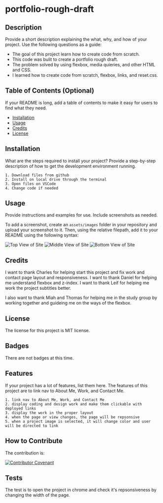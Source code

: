 # portfolio-rough-draft

## Description

Provide a short description explaining the what, why, and how of your project. Use the following questions as a guide:

- The goal of this project learn how to create code from scratch.
- This code was bulit to create a portfolio rough draft.
- The problem solved by using flexbox, media quieries, and other HTML and CSS.
- I learned how to create code from scratch, flexbox, links, and reset.css.

## Table of Contents (Optional)

If your README is long, add a table of contents to make it easy for users to find what they need.

- [Installation](#installation)
- [Usage](#usage)
- [Credits](#credits)
- [License](#license)

## Installation

What are the steps required to install your project? Provide a step-by-step description of how to get the development environment running.

    1. Download files from github
    2. Install on local drive through the terminal
    3. Open files on VSCode
    4. Change code if needed

## Usage

Provide instructions and examples for use. Include screenshots as needed.

To add a screenshot, create an `assets/images` folder in your repository and upload your screenshot to it. Then, using the relative filepath, add it to your README using the following syntax:

![Top View of Site](./Assets/Screenshot%202023-12-20%20at%209.42.59 AM.png)
![Middle View of Site](./Assets/Screenshot%202023-12-20%20at%209.43.13 AM.png)
![Bottom View of Site](./Assets/Screenshot%202023-12-20%20at%209.43.25 AM.png)

## Credits

I want to thank Charles for helping start this project and fix work and contact page layout and responsiveness. I want to thank Daniel for helping me understand flexbox and z-index. I want to thank Leif for helping me work the project subtitles better.

I also want to thank Miah and Thomas for helping me in the study group by working together and guideing me on the ways of the flexbox.

## License

The license for this project is MIT license.

## Badges

There are not badges at this time.

## Features

If your project has a lot of features, list them here.
The features of this project are to link nav to About Me, Work, and Contact Me. 

    1. link nav to About Me, Work, and Contact Me
    2. display coding and design work and make them clickable with deployed links
    3. display the work in the proper layout
    4. when the page or view changes, the page will be repsonsive
    5. when a project image is selected, it will change color and user will be directed to link

## How to Contribute

The contribution is:

[![Contributor Covenant](https://img.shields.io/badge/Contributor%20Covenant-2.1-4baaaa.svg)](code_of_conduct.md)

## Tests

The test is to open the project in chrome and check it's repsonsiveness by changing the width of the page.